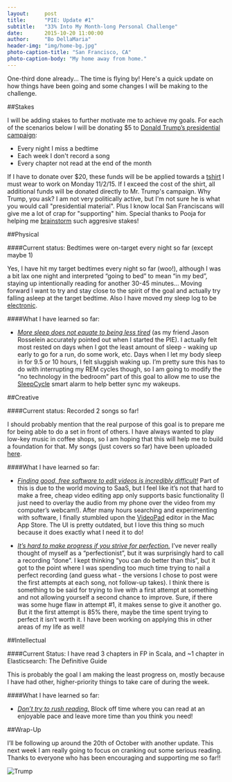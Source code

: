 ```yaml
---
layout:     post
title:      "PIE: Update #1"
subtitle:   "33% Into My Month-long Personal Challenge"
date:       2015-10-20 11:00:00
author:     "Bo DellaMaria"
header-img: "img/home-bg.jpg"
photo-caption-title: "San Francisco, CA"
photo-caption-body: "My home away from home."
---
```


One-third done already... The time is flying by! Here's a quick update on how things have been going and some changes I will be making to the challenge.

##Stakes

I will be adding stakes to further motivate me to achieve my goals. For each of the scenarios below I will be donating $5 to [Donald Trump’s presidential campaign](https://www.donaldjtrump.com/):

 - Every night I miss a bedtime
 - Each week I don't record a song
 - Every chapter not read at the end of the month

If I have to donate over $20, these funds will be be applied towards a [tshirt](http://libertymaniacs.com/products/donald-trump-we-shall-overcomb-shirts?variant=3809136513) I must wear to work on Monday 11/2/15. If I exceed the cost of the shirt, all additional funds will be donated directly to Mr. Trump's campaign. Why Trump, you ask? I am not very politically active, but I'm not sure he is what you would call "presidential material". Plus I know local San Franciscans will give me a lot of crap for "supporting" him. Special thanks to Pooja for helping me [brainstorm](http://bodecker.me/2015/10/01/pie-october/#comment-2290392440) such aggresive stakes!

##Physical

####Current status: Bedtimes were on-target every night so far (except maybe 1)

Yes, I have hit my target bedtimes every night so far (woo!), although I was a bit lax one night and interpreted “going to bed” to mean “in my bed”, staying up intentionally reading for another 30-45 minutes… Moving forward I want to try and stay close to the spirit of the goal and actually try falling asleep at the target bedtime. Also I have moved my sleep log to be [electronic](https://docs.google.com/spreadsheets/d/1GUX_FZ9SYKq9rpwJHOKTl6Ciz7aZVl2DNeUTYAQrPCc/edit?usp=sharing).

####What I have learned so far:

 - *<u>More sleep does not equate to being less tired</u>* (as my friend Jason Rosselein accurately pointed out when I started the PIE). I actually felt most rested on days when I got the least amount of sleep - waking up early to go for a run, do some work, etc. Days when I let my body sleep in for 9.5 or 10 hours, I felt sluggish waking up. I’m pretty sure this has to do with interrupting my REM cycles though, so I am going to modify the “no technology in the bedroom” part of this goal to allow me to use the [SleepCycle](https://itunes.apple.com/us/app/sleep-cycle-alarm-clock/id320606217?mt=8) smart alarm to help better sync my wakeups.

##Creative

####Current status: Recorded 2 songs so far!

I should probably mention that the real purpose of this goal is to prepare me for being able to do a set in front of others. I have always wanted to play low-key music in coffee shops, so I am hoping that this will help me to build a foundation for that. My songs (just covers so far) have been uploaded [here](https://www.youtube.com/playlist?list=PLpMOT-kVF1Bwwb7KymShJVpg_swe7X3pg).

####What I have learned so far:

 - *<u>Finding good, free software to edit videos is incredibly difficult!</u>* Part of this is due to the world moving to SaaS, but I feel like it’s not that hard to make a free, cheap video editing app only supports basic functionality (I just need to overlay the audio from my phone over the video from my computer’s webcam!). After many hours searching and experimenting with software, I finally stumbled upon the [VideoPad](http://www.nchsoftware.com/videopad/) editor in the Mac App Store. The UI is pretty outdated, but I love this thing so much because it does exactly what I need it to do!

 - *<u>It’s hard to make progress if you strive for perfection.</u>* I’ve never really thought of myself as a “perfectionist”, but it was surprisingly hard to call a recording “done”. I kept thinking “you can do better than this”, but it got to the point where I was spending too much time trying to nail a perfect recording (and guess what - the versions I chose to post were the first attempts at each song, not follow-up takes). I think there is something to be said for trying to live with a first attempt at something and not allowing yourself a second chance to improve. Sure, if there was some huge flaw in attempt #1, it makes sense to give it another go. But it the first attempt is 85% there, maybe the time spent trying to perfect it isn’t worth it. I have been working on applying this in other areas of my life as well!

##Intellectual

####Current Status: I have read 3 chapters in FP in Scala, and ~1 chapter in Elasticsearch: The Definitive Guide

This is probably the goal I am making the least progress on, mostly because I have had other, higher-priority things to take care of during the week.

####What I have learned so far:

 - *<u>Don’t try to rush reading.</u>* Block off time where you can read at an enjoyable pace and leave more time than you think you need!

##Wrap-Up

I’ll be following up around the 20th of October with another update. This next week I am really going to focus on cranking out some serious reading. Thanks to everyone who has been encouraging and supporting me so far!!

![Trump](http://i2.cdn.turner.com/cnnnext/dam/assets/150807073434-donald-trump-gop-debate-thumbs-up-august-6-full-169.jpg)
